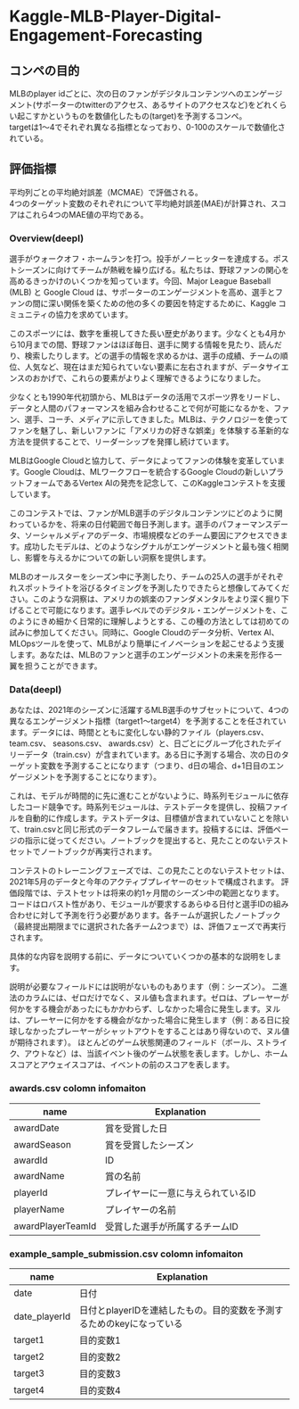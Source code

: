 # Kaggle-MLB-Player-Digital-Engagement-Forecasting

## コンペの目的
MLBのplayer idごとに、次の日のファンがデジタルコンテンツへのエンゲージメント(サポーターのtwitterのアクセス、あるサイトのアクセスなど)をどれくらい起こすかというものを数値化したもの(target)を予測するコンペ。  
targetは1～4でそれぞれ異なる指標となっており、0-100のスケールで数値化されている。

## 評価指標
平均列ごとの平均絶対誤差（MCMAE）で評価される。  
4つのターゲット変数のそれぞれについて平均絶対誤差(MAE)が計算され、スコアはこれら4つのMAE値の平均である。


### Overview(deepl)
選手がウォークオフ・ホームランを打つ。投手がノーヒッターを達成する。ポストシーズンに向けてチームが熱戦を繰り広げる。私たちは、野球ファンの関心を高めるきっかけのいくつかを知っています。今回、Major League Baseball (MLB) と Google Cloud は、サポーターのエンゲージメントを高め、選手とファンの間に深い関係を築くための他の多くの要因を特定するために、Kaggle コミュニティの協力を求めています。

このスポーツには、数字を重視してきた長い歴史があります。少なくとも4月から10月までの間、野球ファンはほぼ毎日、選手に関する情報を見たり、読んだり、検索したりします。どの選手の情報を求めるかは、選手の成績、チームの順位、人気など、現在はまだ知られていない要素に左右されますが、データサイエンスのおかげで、これらの要素がよりよく理解できるようになりました。

少なくとも1990年代初頭から、MLBはデータの活用でスポーツ界をリードし、データと人間のパフォーマンスを組み合わせることで何が可能になるかを、ファン、選手、コーチ、メディアに示してきました。MLBは、テクノロジーを使ってファンを魅了し、新しいファンに「アメリカの好きな娯楽」を体験する革新的な方法を提供することで、リーダーシップを発揮し続けています。



MLBはGoogle Cloudと協力して、データによってファンの体験を変革しています。Google Cloudは、MLワークフローを統合するGoogle Cloudの新しいプラットフォームであるVertex AIの発売を記念して、このKaggleコンテストを支援しています。

このコンテストでは、ファンがMLB選手のデジタルコンテンツにどのように関わっているかを、将来の日付範囲で毎日予測します。選手のパフォーマンスデータ、ソーシャルメディアのデータ、市場規模などのチーム要因にアクセスできます。成功したモデルは、どのようなシグナルがエンゲージメントと最も強く相関し、影響を与えるかについての新しい洞察を提供します。

MLBのオールスターをシーズン中に予測したり、チームの25人の選手がそれぞれスポットライトを浴びるタイミングを予測したりできたらと想像してみてください。このような洞察は、アメリカの娯楽のファンダメンタルをより深く掘り下げることで可能になります。選手レベルでのデジタル・エンゲージメントを、このようにきめ細かく日常的に理解しようとする、この種の方法としては初めての試みに参加してください。同時に、Google Cloudのデータ分析、Vertex AI、MLOpsツールを使って、MLBがより簡単にイノベーションを起こせるよう支援します。あなたは、MLBのファンと選手のエンゲージメントの未来を形作る一翼を担うことができます。

### Data(deepl)
あなたは、2021年のシーズンに活躍するMLB選手のサブセットについて、4つの異なるエンゲージメント指標（target1～target4）を予測することを任されています。データには、時間とともに変化しない静的ファイル（players.csv、team.csv、 seasons.csv、 awards.csv）と、日ごとにグループ化されたデイリーデータ（train.csv）が含まれています。ある日に予測する場合、次の日のターゲット変数を予測することになります（つまり、d日の場合、d+1日目のエンゲージメントを予測することになります）。

これは、モデルが時間的に先に進むことがないように、時系列モジュールに依存したコード競争です。時系列モジュールは、テストデータを提供し、投稿ファイルを自動的に作成します。テストデータは、目標値が含まれていないことを除いて、train.csvと同じ形式のデータフレームで届きます。投稿するには、評価ページの指示に従ってください。ノートブックを提出すると、見たことのないテストセットでノートブックが再実行されます。

コンテストのトレーニングフェーズでは、この見たことのないテストセットは、2021年5月のデータと今年のアクティブプレイヤーのセットで構成されます。
評価段階では、テストセットは将来の約1ヶ月間のシーズン中の範囲となります。
コードはロバスト性があり、モジュールが要求するあらゆる日付と選手IDの組み合わせに対して予測を行う必要があります。各チームが選択したノートブック（最終提出期限までに選択された各チーム2つまで）は、評価フェーズで再実行されます。

具体的な内容を説明する前に、データについていくつかの基本的な説明をします。

説明が必要なフィールドには説明がないものもあります（例：シーズン）。
二進法のカラムには、ゼロだけでなく、ヌル値も含まれます。ゼロは、プレーヤーが何かをする機会があったにもかかわらず、しなかった場合に発生します。ヌルは、プレーヤーに何かをする機会がなかった場合に発生します（例：ある日に投球しなかったプレーヤーがシャットアウトをすることはあり得ないので、ヌル値が期待されます）。
ほとんどのゲーム状態関連のフィールド（ボール、ストライク、アウトなど）は、当該イベント後のゲーム状態を表します。しかし、ホームスコアとアウェイスコアは、イベントの前のスコアを表します。


### awards.csv colomn infomaiton

| name | Explanation |
| --- | --- |
| awardDate  | 賞を受賞した日 |
| awardSeason  | 賞を受賞したシーズン |
| awardId | ID |
| awardName | 賞の名前 |
| playerId | プレイヤーに一意に与えられているID |
| playerName | プレイヤーの名前 |
| awardPlayerTeamId | 受賞した選手が所属するチームID |

### example_sample_submission.csv colomn infomaiton

| name | Explanation |
| --- | --- |
| date  | 日付 |
| date_playerId  | 日付とplayerIDを連結したもの。目的変数を予測するためのkeyになっている |
| target1 | 目的変数1 |
| target2 | 目的変数2 |
| target3 | 目的変数3 |
| target4 | 目的変数4 |

